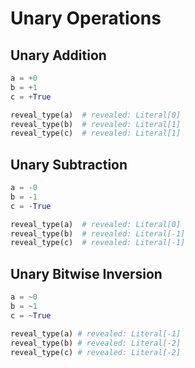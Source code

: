 # Unary Operations

## Unary Addition

```py
a = +0
b = +1
c = +True

reveal_type(a)  # revealed: Literal[0]
reveal_type(b)  # revealed: Literal[1]
reveal_type(c)  # revealed: Literal[1]
```

## Unary Subtraction

```py
a = -0
b = -1
c = -True

reveal_type(a)  # revealed: Literal[0]
reveal_type(b)  # revealed: Literal[-1]
reveal_type(c)  # revealed: Literal[-1]
```

## Unary Bitwise Inversion

```py
a = ~0
b = ~1
c = ~True

reveal_type(a) # revealed: Literal[-1] 
reveal_type(b) # revealed: Literal[-2]
reveal_type(c) # revealed: Literal[-2]
```
